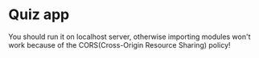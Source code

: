 # Quiz app
You should run it on localhost server, otherwise importing modules won't work because of the CORS(Cross-Origin Resource Sharing) policy!
